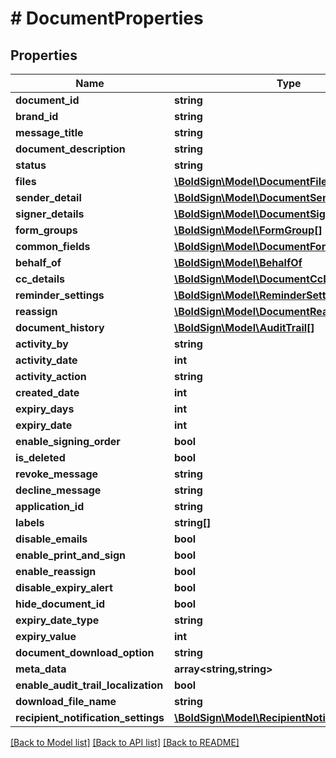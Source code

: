 # # DocumentProperties

## Properties

Name | Type | Description | Notes
------------ | ------------- | ------------- | -------------
**document_id** | **string** |  | [optional]
**brand_id** | **string** |  | [optional]
**message_title** | **string** |  | [optional]
**document_description** | **string** |  | [optional]
**status** | **string** |  | [optional]
**files** | [**\BoldSign\Model\DocumentFiles[]**](DocumentFiles.md) |  | [optional]
**sender_detail** | [**\BoldSign\Model\DocumentSenderDetail**](DocumentSenderDetail.md) |  | [optional]
**signer_details** | [**\BoldSign\Model\DocumentSignerDetails[]**](DocumentSignerDetails.md) |  | [optional]
**form_groups** | [**\BoldSign\Model\FormGroup[]**](FormGroup.md) |  | [optional]
**common_fields** | [**\BoldSign\Model\DocumentFormFields[]**](DocumentFormFields.md) |  | [optional]
**behalf_of** | [**\BoldSign\Model\BehalfOf**](BehalfOf.md) |  | [optional]
**cc_details** | [**\BoldSign\Model\DocumentCcDetails[]**](DocumentCcDetails.md) |  | [optional]
**reminder_settings** | [**\BoldSign\Model\ReminderSettings**](ReminderSettings.md) |  | [optional]
**reassign** | [**\BoldSign\Model\DocumentReassign[]**](DocumentReassign.md) |  | [optional]
**document_history** | [**\BoldSign\Model\AuditTrail[]**](AuditTrail.md) |  | [optional]
**activity_by** | **string** |  | [optional]
**activity_date** | **int** |  | [optional]
**activity_action** | **string** |  | [optional]
**created_date** | **int** |  | [optional]
**expiry_days** | **int** |  | [optional]
**expiry_date** | **int** |  | [optional]
**enable_signing_order** | **bool** |  | [optional]
**is_deleted** | **bool** |  | [optional]
**revoke_message** | **string** |  | [optional]
**decline_message** | **string** |  | [optional]
**application_id** | **string** |  | [optional]
**labels** | **string[]** |  | [optional]
**disable_emails** | **bool** |  | [optional]
**enable_print_and_sign** | **bool** |  | [optional]
**enable_reassign** | **bool** |  | [optional]
**disable_expiry_alert** | **bool** |  | [optional]
**hide_document_id** | **bool** |  | [optional]
**expiry_date_type** | **string** |  | [optional]
**expiry_value** | **int** |  | [optional]
**document_download_option** | **string** |  | [optional]
**meta_data** | **array<string,string>** |  | [optional]
**enable_audit_trail_localization** | **bool** |  | [optional]
**download_file_name** | **string** |  | [optional]
**recipient_notification_settings** | [**\BoldSign\Model\RecipientNotificationSettings**](RecipientNotificationSettings.md) |  | [optional]

[[Back to Model list]](../../README.md#models) [[Back to API list]](../../README.md#endpoints) [[Back to README]](../../README.md)
